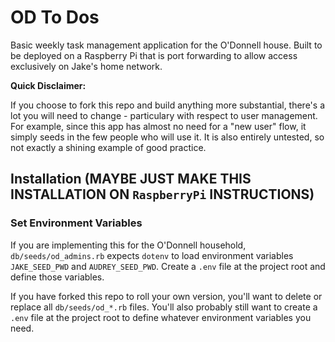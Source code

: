 # OD To Dos

Basic weekly task management application for the O'Donnell house. Built to be deployed on a Raspberry Pi that is port forwarding to allow access exclusively on Jake's home network.

**Quick Disclaimer:**

If you choose to fork this repo and build anything more substantial, there's a lot you will need to change - particulary with respect to user management. For example, since this app has almost no need for a "new user" flow, it simply seeds in the few people who will use it. It is also entirely untested, so not exactly a shining example of good practice.

## Installation (MAYBE JUST MAKE THIS INSTALLATION ON `RaspberryPi` INSTRUCTIONS)

### Set Environment Variables

If you are implementing this for the O'Donnell household, `db/seeds/od_admins.rb` expects `dotenv` to load environment variables `JAKE_SEED_PWD` and `AUDREY_SEED_PWD`. Create a `.env` file at the project root and define those variables.

If you have forked this repo to roll your own version, you'll want to delete or replace all `db/seeds/od_*.rb` files. You'll also probably still want to create a `.env` file at the project root to define whatever environment variables you need.
